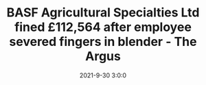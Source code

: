 ---
"title": "BASF Agricultural Specialties Ltd fined £112,564 after employee severed fingers in blender - The Argus"
"date": "2021-9-30 3:0:0"
"feed_name": "GOOGLENEWSINDUSTRIAL"
"feed_website": "https://news.google.com/search?q=industrial%2Bincident&hl=en-US&gl=US&ceid=US:en"
"feed_rss": "https://news.google.com/rss/search?q=industrial%2Bincident&hl=en-US&gl=US&ceid=US:en"
"link": "https://www.theargus.co.uk/news/19613431.basf-agricultural-specialties-ltd-fined-112-564-employee-severed-fingers-blender/"
"source": "{'href': 'https://www.theargus.co.uk', 'title': 'The Argus'}"
"file": "_posts/2021-1-1-e41fb2e0d83fdaf67fffcbf00c687fc34eb093d8.md"
"accident": "1"
"drilling": "0"
"dead": "0"
"injured": "1"
"arrested": "0"
"where": "unknown site"
"causes": "machine"
"place": "unknown place"
---